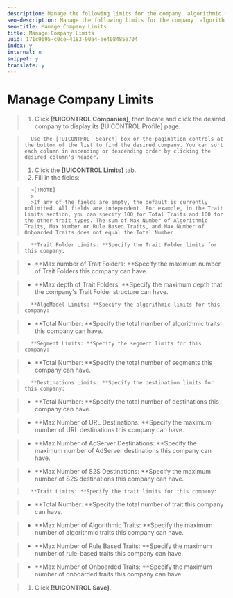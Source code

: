 ```yaml
---
description: Manage the following limits for the company  algorithmic models, segments, destinations, and traits.
seo-description: Manage the following limits for the company  algorithmic models, segments, destinations, and traits.
seo-title: Manage Company Limits
title: Manage Company Limits
uuid: 171c9695-c0ce-4183-90a4-ae408485e704
index: y
internal: n
snippet: y
translate: y
---
```


# Manage Company Limits


>1. Click **[!UICONTROL  Companies]**, then locate and click the desired company to display its [!UICONTROL  Profile] page.

>       Use the [!UICONTROL  Search] box or the pagination controls at the bottom of the list to find the desired company. You can sort each column in ascending or descending order by clicking the desired column's header. 
>1. Click the **[!UICONTROL  Limits]** tab.
>1. Fill in the fields:


>       >[!NOTE]
>       >
>       >If any of the fields are empty, the default is currently unlimited. All fields are independent. For example, in the Trait Limits section, you can specify 100 for Total Traits and 100 for the other trait types. The sum of Max Number of Algorithmic Traits, Max Number or Rule Based Traits, and Max Number of Onboarded Traits does not equal the Total Number.


>       **Trait Folder Limits: **Specify the Trait Folder limits for this company: 

>    
>    * **Max number of Trait Folders: **Specify the maximum number of Trait Folders this company can have. 

>    * **Max depth of Trait Folders: **Specify the maximum depth that the company's Trait Folder structure can have. 



>       **AlgoModel Limits: **Specify the algorithmic limits for this company: 

>    
>    * **Total Number: **Specify the total number of algorithmic traits this company can have. 



>       **Segment Limits: **Specify the segment limits for this company: 

>    
>    * **Total Number: **Specify the total number of segments this company can have. 



>       **Destinations Limits: **Specify the destination limits for this company: 

>    
>    * **Total Number: **Specify the total number of destinations this company can have. 

>    * **Max Number of URL Destinations: **Specify the maximum number of URL destinations this company can have. 

>    * **Max Number of AdServer Destinations: **Specify the maximum number of AdServer destinations this company can have. 

>    * **Max Number of S2S Destinations: **Specify the maximum number of S2S destinations this company can have. 



>       **Trait Limits: **Specify the trait limits for this company: 

>    
>    * **Total Number: **Specify the total number of trait this company can have. 

>    * **Max Number of Algorithmic Traits: **Specify the maximum number of algorithmic traits this company can have. 

>    * **Max Number of Rule Based Traits: **Specify the maximum number of rule-based traits this company can have. 

>    * **Max Number of Onboarded Traits: **Specify the maximum number of onboarded traits this company can have. 


>1. Click **[!UICONTROL  Save]**.
